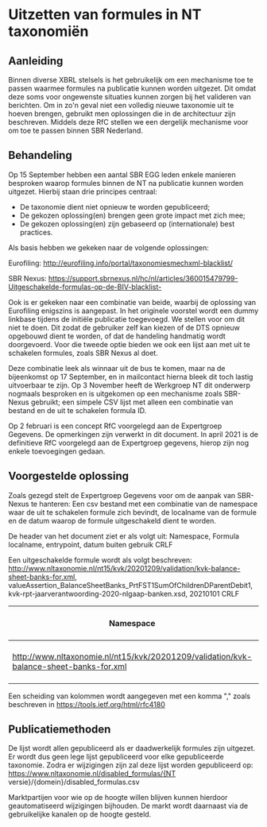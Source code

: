 # Uitzetten van formules in NT taxonomiën

## Aanleiding
Binnen diverse XBRL stelsels is het gebruikelijk om een mechanisme toe te passen waarmee formules na publicatie kunnen worden uitgezet. 
Dit omdat deze soms voor ongewenste situaties kunnen zorgen bij het valideren van berichten. 
Om in zo'n geval niet een volledig nieuwe taxonomie uit te hoeven brengen, gebruikt men oplossingen die in de architectuur zijn beschreven. 
Middels deze RfC stellen we een dergelijk mechanisme voor om toe te passen binnen SBR Nederland.

## Behandeling
Op 15 September hebben een aantal SBR EGG leden enkele manieren besproken waarop formules binnen de NT na publicatie kunnen worden uitgezet. 
Hierbij staan drie principes centraal:

-	De taxonomie dient niet opnieuw te worden gepubliceerd;
-	De gekozen oplossing(en) brengen geen grote impact met zich mee;
-	De gekozen oplossing(en) zijn gebaseerd op (internationale) best practices.

Als basis hebben we gekeken naar de volgende oplossingen:

Eurofiling: http://eurofiling.info/portal/taxonomiesmechxml-blacklist/

SBR Nexus: https://support.sbrnexus.nl/hc/nl/articles/360015479799-Uitgeschakelde-formulas-op-de-BIV-blacklist-

Ook is er gekeken naar een combinatie van beide, waarbij de oplossing van Eurofiling enigszins is aangepast. 
In het originele voorstel wordt een dummy linkbase tijdens de initiële publicatie toegevoegd. 
We stellen voor om dit niet te doen. Dit zodat de gebruiker zelf kan kiezen of de DTS opnieuw opgebouwd dient te worden, 
of dat de handeling handmatig wordt doorgevoerd. 
Voor die tweede optie bieden we ook een lijst aan met uit te schakelen formules, zoals SBR Nexus al doet. 

Deze combinatie leek als winnaar uit de bus te komen, maar na de bijeenkomst op 17 September, 
en in mailcontact hierna bleek dit toch lastig uitvoerbaar te zijn. 
Op 3 November heeft de Werkgroep NT dit onderwerp nogmaals besproken en is uitgekomen op een mechanisme zoals SBR-Nexus gebruikt; 
een simpele CSV lijst met alleen een combinatie van bestand en de uit te schakelen formula ID.

Op 2 februari is een concept RfC voorgelegd aan de Expertgroep Gegevens. De opmerkingen zijn verwerkt in dit document.
In april 2021 is de definitieve RfC voorgelegd aan de Expertgroep gegevens, hierop zijn nog enkele toevoegingen gedaan.

## Voorgestelde oplossing
Zoals gezegd stelt de Expertgroep Gegevens voor om de aanpak van SBR-Nexus te hanteren: 
Een csv bestand met een combinatie van de namespace waar de uit te schakelen formule zich bevindt, 
de localname van de formule en de datum waarop de formule uitgeschakeld dient te worden.

De header van het document ziet er als volgt uit:
Namespace, Formula localname, entrypoint, datum buiten gebruik CRLF

Een uitgeschakelde formule wordt als volgt beschreven:
http://www.nltaxonomie.nl/nt15/kvk/20201209/validation/kvk-balance-sheet-banks-for.xml, 
valueAssertion_BalanceSheetBanks_PrtFST1SumOfChildrenDParentDebit1, 
kvk-rpt-jaarverantwoording-2020-nlgaap-banken.xsd,
20210101 
CRLF

| Namespace | Formula localname | entrypoint | datum buiten gebruik |
|-----------|-------------------|------------|----------------------|
|http://www.nltaxonomie.nl/nt15/kvk/20201209/validation/kvk-balance-sheet-banks-for.xml|valueAssertion_BalanceSheetBanks_PrtFST1SumOfChildrenDParentDebit1|kvk-rptjaarverantwoording-2020-nlgaap-banken.xsd|20210101|



Een scheiding van kolommen wordt aangegeven met een komma "," zoals beschreven in https://tools.ietf.org/html/rfc4180

## Publicatiemethoden
De lijst wordt allen gepubliceerd als er daadwerkelijk formules zijn uitgezet. 
Er wordt dus geen lege lijst gepubliceerd voor elke gepubliceerde taxonomie. 
Zodra er wijzigingen zijn zal deze lijst worden gepubliceerd op:
https://www.nltaxonomie.nl/disabled_formulas/{NT versie}/{domein}/disabled_formulas.csv

Marktpartijen voor wie op de hoogte willen blijven kunnen hierdoor geautomatiseerd wijzigingen bijhouden. 
De markt wordt daarnaast via de gebruikelijke kanalen op de hoogte gesteld. 

